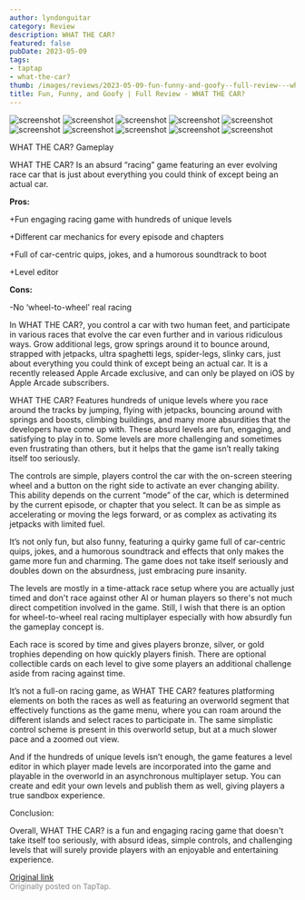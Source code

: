 ```yaml
---
author: lyndonguitar
category: Review
description: WHAT THE CAR?
featured: false
pubDate: 2023-05-09
tags:
- taptap
- what-the-car?
thumb: /images/reviews/2023-05-09-fun-funny-and-goofy--full-review---what-the-car-0.avif
title: Fun, Funny, and Goofy | Full Review - WHAT THE CAR?
---
```


<div class="gallery">
  <img src="/images/reviews/2023-05-09-fun-funny-and-goofy--full-review---what-the-car-0.avif" alt="screenshot" />
  <img src="/images/reviews/2023-05-09-fun-funny-and-goofy--full-review---what-the-car-1.avif" alt="screenshot" />
  <img src="/images/reviews/2023-05-09-fun-funny-and-goofy--full-review---what-the-car-2.avif" alt="screenshot" />
  <img src="/images/reviews/2023-05-09-fun-funny-and-goofy--full-review---what-the-car-3.avif" alt="screenshot" />
  <img src="/images/reviews/2023-05-09-fun-funny-and-goofy--full-review---what-the-car-4.avif" alt="screenshot" />
  <img src="/images/reviews/2023-05-09-fun-funny-and-goofy--full-review---what-the-car-5.avif" alt="screenshot" />
  <img src="/images/reviews/2023-05-09-fun-funny-and-goofy--full-review---what-the-car-6.avif" alt="screenshot" />
  <img src="/images/reviews/2023-05-09-fun-funny-and-goofy--full-review---what-the-car-7.avif" alt="screenshot" />
  <img src="/images/reviews/2023-05-09-fun-funny-and-goofy--full-review---what-the-car-8.avif" alt="screenshot" />
  <img src="/images/reviews/2023-05-09-fun-funny-and-goofy--full-review---what-the-car-9.avif" alt="screenshot" />
</div>

WHAT THE CAR?
Gameplay

WHAT THE CAR? Is an absurd “racing” game featuring an ever evolving race car that is just about everything you could think of except being an actual car.


**Pros:**


+Fun engaging racing game with hundreds of unique levels

+Different car mechanics for every episode and chapters

+Full of car-centric quips, jokes, and a humorous soundtrack to boot

+Level editor


**Cons:**


-No ‘wheel-to-wheel’ real racing

In WHAT THE CAR?, you control a car with two human feet, and participate in various races that evolve the car even further and in various ridiculous ways. Grow additional legs, grow springs around it to bounce around, strapped with jetpacks, ultra spaghetti legs, spider-legs, slinky cars, just about everything you could think of except being an actual car.  It is a recently released Apple Arcade exclusive, and can only be played on iOS by Apple Arcade subscribers.

WHAT THE CAR? Features hundreds of unique levels  where you race around the tracks by jumping, flying with jetpacks, bouncing around with springs and boosts, climbing buildings, and many more absurdities that the developers have come up with. These absurd levels are fun, engaging, and satisfying to play in to. Some levels are more challenging and sometimes even frustrating than others, but it helps that the game isn’t really taking itself too seriously.

The controls are simple, players control the car with the on-screen steering wheel and a button on the right side to activate an ever changing ability. This ability depends on the current “mode” of the car, which is determined by the current episode, or chapter that you select. It can be as simple as accelerating or moving the legs forward, or as complex as activating its jetpacks with limited fuel.

It’s not only fun, but also funny, featuring a quirky game full of car-centric quips, jokes, and a humorous soundtrack and effects that only makes the game more fun and charming. The game does not take itself seriously and doubles down on the absurdness, just embracing pure insanity.

The levels are mostly in a time-attack race setup where you are actually just timed and don't race against other AI or human players so there's not much direct competition involved in the game. Still, I wish that there is an option for wheel-to-wheel real racing multiplayer especially with how absurdly fun the gameplay concept is.

Each race is scored by time and gives players bronze, silver, or gold trophies depending on how quickly players finish. There are optional collectible cards on each level to give some players an additional challenge aside from racing against time.

It’s not a full-on racing game, as WHAT THE CAR? features platforming elements on both the races as well as featuring an overworld segment that effectively functions as the game menu, where you can roam around the different islands and select races to participate in. The same simplistic control scheme is present in this overworld setup, but at a much slower pace and a zoomed out view.

And if the hundreds of unique levels isn’t enough, the game features a level editor in which player made levels are incorporated into the game and playable in the overworld in an asynchronous multiplayer setup. You can create and edit your own levels and publish them as well, giving players a true sandbox experience.

Conclusion:

Overall, WHAT THE CAR? is a fun and engaging racing game that doesn't take itself too seriously, with absurd ideas, simple controls, and challenging levels that will surely provide players with an enjoyable and entertaining experience.

[Original link](https://www.taptap.io/post/5386042)<br><span style="font-size: 0.95em; color: #888;">Originally posted on TapTap.</span>